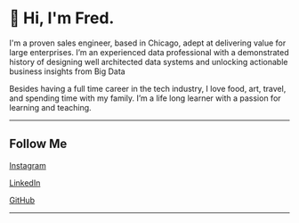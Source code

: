 # **👋 Hi, I'm Fred.**

I'm a proven sales engineer, based in Chicago, adept at delivering value for large enterprises. I’m an experienced data professional with a demonstrated history of designing well architected data systems and unlocking actionable business insights from Big Data

Besides having a full time career in the tech industry, I love food, art, travel, and spending time with my family. I’m a life long learner with a passion for learning and teaching.

---

## **Follow Me**

[Instagram](https://instagram.com/fredabood)

[LinkedIn](https://linkedin.com/in/fredabood)

[GitHub](https://github.com/fredabood)

---
